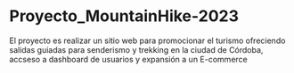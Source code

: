 # Proyecto_MountainHike-2023
El proyecto es realizar un sitio web para promocionar el turismo ofreciendo salidas guiadas para senderismo y trekking en la ciudad de Córdoba, accseso a dashboard de usuarios y expansión a un E-commerce
